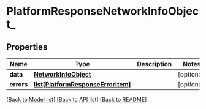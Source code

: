 # PlatformResponseNetworkInfoObject_

## Properties
Name | Type | Description | Notes
------------ | ------------- | ------------- | -------------
**data** | [**NetworkInfoObject**](NetworkInfoObject.md) |  | [optional] 
**errors** | [**list[PlatformResponseErrorItem]**](PlatformResponseErrorItem.md) |  | [optional] 

[[Back to Model list]](../README.md#documentation-for-models) [[Back to API list]](../README.md#documentation-for-api-endpoints) [[Back to README]](../README.md)

